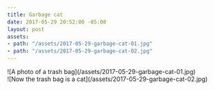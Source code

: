 ```yaml
---
title: Garbage cat
date: 2017-05-29 20:52:00 -05:00
layout: post
assets:
- path: "/assets/2017-05-29-garbage-cat-01.jpg"
- path: "/assets/2017-05-29-garbage-cat-02.jpg"
---
```


<div class="cols">
	<div class="col col-xs-12 col-md-6">
		![A photo of a trash bag](/assets/2017-05-29-garbage-cat-01.jpg)
	</div>
	<div class="col col-xs-12 col-md-6">
		![Now the trash bag is a cat](/assets/2017-05-29-garbage-cat-02.jpg)
	</div>
</div>